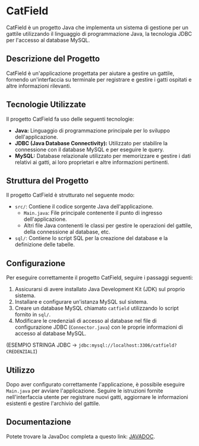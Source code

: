 # CatField

CatField è un progetto Java che implementa un sistema di gestione per un gattile utilizzando il linguaggio di programmazione Java, la tecnologia JDBC per l'accesso al database MySQL.

## Descrizione del Progetto

CatField è un'applicazione progettata per aiutare a gestire un gattile, fornendo un'interfaccia su terminale per registrare e gestire i gatti ospitati e altre informazioni rilevanti.

## Tecnologie Utilizzate

Il progetto CatField fa uso delle seguenti tecnologie:

- **Java:** Linguaggio di programmazione principale per lo sviluppo dell'applicazione.
- **JDBC (Java Database Connectivity):** Utilizzato per stabilire la connessione con il database MySQL e per eseguire le query.
- **MySQL:** Database relazionale utilizzato per memorizzare e gestire i dati relativi ai gatti, ai loro proprietari e altre informazioni pertinenti.

## Struttura del Progetto

Il progetto CatField è strutturato nel seguente modo:

- `src/`: Contiene il codice sorgente Java dell'applicazione.
  - `Main.java`: File principale contenente il punto di ingresso dell'applicazione.
  - Altri file Java contenenti le classi per gestire le operazioni del gattile, della connessione al database, etc.
- `sql/`: Contiene lo script SQL per la creazione del database e la definizione delle tabelle.

## Configurazione

Per eseguire correttamente il progetto CatField, seguire i passaggi seguenti:

1. Assicurarsi di avere installato Java Development Kit (JDK) sul proprio sistema.
2. Installare e configurare un'istanza MySQL sul sistema.
3. Creare un database MySQL chiamato `catfield` utilizzando lo script fornito in `sql/`.
4. Modificare le credenziali di accesso al database nel file di configurazione JDBC (`Connector.java`) con le proprie informazioni di accesso al database MySQL.

(ESEMPIO STRINGA JDBC -> `jdbc:mysql://localhost:3306/catfield?CREDENZIALI`)

## Utilizzo

Dopo aver configurato correttamente l'applicazione, è possibile eseguire `Main.java` per avviare l'applicazione. Seguire le istruzioni fornite nell'interfaccia utente per registrare nuovi gatti, aggiornare le informazioni esistenti e gestire l'archivio del gattile.

## Documentazione

Potete trovare la JavaDoc completa a questo link: <a href="https://avatarkorraa.github.io/CatField/">JAVADOC</a>.
